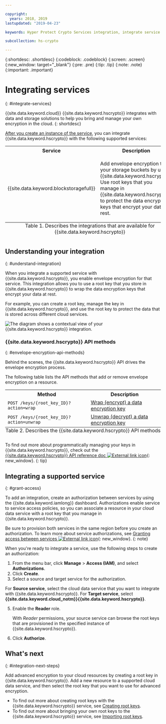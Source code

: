```yaml
---

copyright:
  years: 2018, 2019
lastupdated: "2019-04-23"

keywords: Hyper Protect Crypto Services integration, integrate service with Hyper Protect Crypto Services

subcollection: hs-crypto

---
```


{:shortdesc: .shortdesc}
{:codeblock: .codeblock}
{:screen: .screen}
{:new_window: target="_blank"}
{:pre: .pre}
{:tip: .tip}
{:note: .note}
{:important: .important}

# Integrating services
{: #integrate-services}

{{site.data.keyword.cloud}} {{site.data.keyword.hscrypto}} integrates with data and storage solutions to help you bring and manage your own encryption in the cloud.
{: shortdesc}

[After you create an instance of the service](/docs/services/hs-crypto/provision.html), you can integrate {{site.data.keyword.hscrypto}} with the following supported services:

<table>
    <tr>
        <th>Service</th>
        <th>Description</th>
    </tr>
<!--<tr>
        <td>
          <p>{{site.data.keyword.cos_full_notm}}</p>
        </td>
        <td>
          <p>Add [envelope encryption](/docs/services/hs-crypto/envelope-encryption.html) to your storage buckets by using {{site.data.keyword.hscrypto}}. Use root keys that you manage in {{site.data.keyword.hscrypto}} to protect the data encryption keys that encrypt your data at rest. To learn more, check out [Integrating with {{site.data.keyword.cos_full_notm}}](/docs/services/
            hs-crypto/integrate-cos.html).</p>
        </td>
    </tr> -->
    <tr>
            <td>
              <p>{{site.data.keyword.blockstoragefull}}</p>
            </td>
            <td>
              <p>Add envelope encryption<!--[envelope encryption](/docs/services/hs-crypto/envelope-encryption.html)--> to your storage buckets by using {{site.data.keyword.hscrypto}}. Use root keys that you manage in {{site.data.keyword.hscrypto}} to protect the data encryption keys that encrypt your data at rest.</p>
            </td>
        </tr>
<!--    <tr>
        <td>
          <p>{{site.data.keyword.containerlong_notm}}</p>
        </td>
        <td>
          <p>Use envelope encryption[envelope encryption](/docs/services/hs-crypto/envelope-encryption.html) to protect secrets in your {{site.data.keyword.containershort_notm}} cluster. To learn more, check out [Encrypting Kubernetes secrets by using {{site.data.keyword.keymanagementserviceshort}} ](/docs/containers?topic=containers-encryption#keyprotect).</p>
        </td>
    </tr>
    <tr>
        <td>
          <p>{{site.data.keyword.databases-for-postgresql_full_notm}}</p>
        </td>
        <td>
          <p>Protect your databases by associating root keys with your {{site.data.keyword.databases-for-postgresql}} deployment. To learn more, check out the [{{site.data.keyword.databases-for-postgresql}} documentation](/docs/services/databases-for-postgresql?topic=databases-for-postgresql-key-protect).</p>
        </td>
    </tr>
      <tr>
        <td>
          <p>{{site.data.keyword.cloudant_short_notm}} for {{site.data.keyword.cloud_notm}} ({{site.data.keyword.cloud_notm}} Dedicated)</p>
        </td>
        <td>
          <p>Strengthen your encryption at rest strategy by associating root keys with your {{site.data.keyword.cloudant_short_notm}} Dedicated Hardware instance. To learn more, check out the [{{site.data.keyword.cloudant_short_notm}} documentation](/docs/services/Cloudant/offerings?topic=cloudant-security#secure-access-control).</p>
        </td>
    </tr> -->
   <caption style="caption-side:bottom;">Table 1. Describes the integrations that are available for {{site.data.keyword.hscrypto}}</caption>
</table>

## Understanding your integration
{: #understand-integration}

When you integrate a supported service with {{site.data.keyword.hscrypto}}, you enable envelope encryption<!--[envelope encryption](/docs/services/hs-crypto/envelope-encryption.html)--> for that service. This integration allows you to use a root key that you store in {{site.data.keyword.hscrypto}} to wrap the data encryption keys that encrypt your data at rest.

For example, you can create a root key, manage the key in {{site.data.keyword.hscrypto}}, and use the root key to protect the data that is stored across different cloud services.

![The diagram shows a contextual view of your {{site.data.keyword.hscrypto}} integration.](../image/hpcs-integrations.png)

### {{site.data.keyword.hscrypto}} API methods
{: #envelope-encryption-api-methods}

Behind the scenes, the {{site.data.keyword.hscrypto}} API drives the envelope encryption process.  

The following table lists the API methods that add or remove envelope encryption on a resource.

<table>
  <tr>
    <th>Method</th>
    <th>Description</th>
  </tr>
  <tr>
    <td><code>POST /keys/{root_key_ID}?action=wrap</code></td>
    <td><a href="/docs/services/hs-crypto/wrap-keys.html">Wrap (encrypt) a data encryption key</a></td>
  </tr>
  <tr>
    <td><code>POST /keys/{root_key_ID}?action=unwrap</code></td>
    <td><a href="/docs/services/hs-crypto/unwrap-keys.html">Unwrap (decrypt) a data encryption key</a></td>
  </tr>
  <caption style="caption-side:bottom;">Table 2. Describes the {{site.data.keyword.hscrypto}} API methods</caption>
</table>

To find out more about programmatically managing your keys in {{site.data.keyword.hscrypto}}, check out the [{{site.data.keyword.hscrypto}} API reference doc ![External link icon](../../../icons/launch-glyph.svg "External link icon")](https://{DomainName}/apidocs/hs-crypto){: new_window}.
{: tip}

## Integrating a supported service
{: #grant-access}

To add an integration, create an authorization between services by using the {{site.data.keyword.iamlong}} dashboard. Authorizations enable service to service access policies, so you can associate a resource in your cloud data service with a root key<!--[root key](/docs/services/hs-crypto/envelope-encryption?topic=hs-crypto-envelope-encryption#key-types)--> that you manage in {{site.data.keyword.hscrypto}}.

Be sure to provision both services in the same region before you create an authorization. To learn more about service authorizations, see [Granting access between services ![External link icon](../../../icons/launch-glyph.svg "External link icon")](/docs/iam?topic=iam-serviceauth){: new_window}.
{: note}

When you're ready to integrate a service, use the following steps to create an authorization:

1. From the menu bar, click **Manage** &gt; **Access (IAM)**, and select **Authorizations**.
2. Click **Create**.
3. Select a source and target service for the authorization.

  For **Source service**, select the cloud data service that you want to integrate with {{site.data.keyword.hscrypto}}. For **Target service**, select **{{site.data.keyword.cloud_notm}}{{site.data.keyword.hscrypto}}**.

5. Enable the **Reader** role.

    With _Reader_ permissions, your source service can browse the root keys that are provisioned in the specified instance of {{site.data.keyword.hscrypto}}.

6. Click **Authorize**.

## What's next
{: #integration-next-steps}

Add advanced encryption to your cloud resources by creating a root key in {{site.data.keyword.hscrypto}}. Add a new resource to a supported cloud data service, and then select the root key that you want to use for advanced encryption.

- To find out more about creating root keys with the {{site.data.keyword.hscrypto}} service, see [Creating root keys](/docs/services/hs-crypto/create-root-keys.html).
- To find out more about bringing your own root keys to the {{site.data.keyword.hscrypto}} service, see [Importing root keys](/docs/services/hs-crypto/import-root-keys.html).
